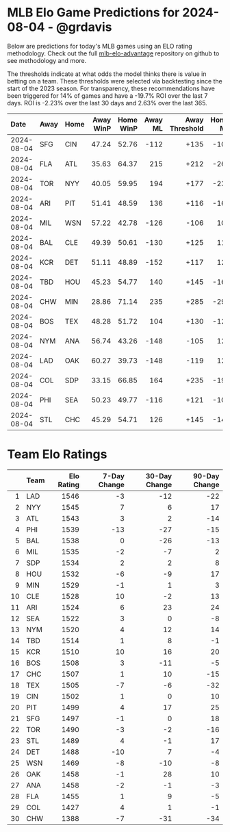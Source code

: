 # MLB Elo Game Predictions for 2024-08-04 - @grdavis
Below are predictions for today's MLB games using an ELO rating methodology. Check out the full [mlb-elo-advantage](https://github.com/grdavis/mlb-elo-advantage) repository on github to see methodology and more.

The thresholds indicate at what odds the model thinks there is value in betting on a team. These thresholds were selected via backtesting since the start of the 2023 season. For transparency, these recommendations have been triggered for 14% of games and have a -19.7% ROI over the last 7 days. ROI is -2.23% over the last 30 days and 2.63% over the last 365.

| Date       | Away   | Home   |   Away WinP |   Home WinP |   Away ML |   Away Threshold |   Home ML |   Home Threshold |
|:-----------|:-------|:-------|------------:|------------:|----------:|-----------------:|----------:|-----------------:|
| 2024-08-04 | SFG    | CIN    |       47.24 |       52.76 |      -112 |             +135 |      -104 |             +110 |
| 2024-08-04 | FLA    | ATL    |       35.63 |       64.37 |       215 |             +212 |      -260 |             -138 |
| 2024-08-04 | TOR    | NYY    |       40.05 |       59.95 |       194 |             +177 |      -235 |             -117 |
| 2024-08-04 | ARI    | PIT    |       51.41 |       48.59 |       136 |             +116 |      -162 |             +128 |
| 2024-08-04 | MIL    | WSN    |       57.22 |       42.78 |      -126 |             -106 |       108 |             +159 |
| 2024-08-04 | BAL    | CLE    |       49.39 |       50.61 |      -130 |             +125 |       110 |             +119 |
| 2024-08-04 | KCR    | DET    |       51.11 |       48.89 |      -152 |             +117 |       128 |             +127 |
| 2024-08-04 | TBD    | HOU    |       45.23 |       54.77 |       140 |             +145 |      -166 |             +103 |
| 2024-08-04 | CHW    | MIN    |       28.86 |       71.14 |       235 |             +285 |      -290 |             -179 |
| 2024-08-04 | BOS    | TEX    |       48.28 |       51.72 |       104 |             +130 |      -122 |             +115 |
| 2024-08-04 | NYM    | ANA    |       56.74 |       43.26 |      -148 |             -105 |       126 |             +157 |
| 2024-08-04 | LAD    | OAK    |       60.27 |       39.73 |      -148 |             -119 |       126 |             +179 |
| 2024-08-04 | COL    | SDP    |       33.15 |       66.85 |       164 |             +235 |      -196 |             -151 |
| 2024-08-04 | PHI    | SEA    |       50.23 |       49.77 |      -116 |             +121 |      -102 |             +123 |
| 2024-08-04 | STL    | CHC    |       45.29 |       54.71 |       126 |             +145 |      -148 |             +103 |

# Team Elo Ratings
|    | Team   |   Elo Rating |   7-Day Change |   30-Day Change |   90-Day Change |
|---:|:-------|-------------:|---------------:|----------------:|----------------:|
|  1 | LAD    |         1546 |             -3 |             -12 |             -22 |
|  2 | NYY    |         1545 |              7 |               6 |              17 |
|  3 | ATL    |         1543 |              3 |               2 |             -14 |
|  4 | PHI    |         1539 |            -13 |             -27 |             -15 |
|  5 | BAL    |         1538 |              0 |             -26 |             -13 |
|  6 | MIL    |         1535 |             -2 |              -7 |               2 |
|  7 | SDP    |         1534 |              2 |               2 |               8 |
|  8 | HOU    |         1532 |             -6 |              -9 |              17 |
|  9 | MIN    |         1529 |             -1 |               1 |               3 |
| 10 | CLE    |         1528 |             10 |              -2 |              13 |
| 11 | ARI    |         1524 |              6 |              23 |              24 |
| 12 | SEA    |         1522 |              3 |               0 |              -8 |
| 13 | NYM    |         1520 |              4 |              12 |              14 |
| 14 | TBD    |         1514 |              1 |               8 |              -1 |
| 15 | KCR    |         1510 |             10 |              16 |              20 |
| 16 | BOS    |         1508 |              3 |             -11 |              -5 |
| 17 | CHC    |         1507 |              1 |              10 |             -15 |
| 18 | TEX    |         1505 |             -7 |              -6 |             -32 |
| 19 | CIN    |         1502 |              1 |               0 |              10 |
| 20 | PIT    |         1499 |              4 |              17 |              25 |
| 21 | SFG    |         1497 |             -1 |               0 |              18 |
| 22 | TOR    |         1490 |             -3 |              -2 |             -16 |
| 23 | STL    |         1489 |              4 |              -1 |              17 |
| 24 | DET    |         1488 |            -10 |               7 |              -4 |
| 25 | WSN    |         1469 |             -8 |             -10 |              -8 |
| 26 | OAK    |         1458 |             -1 |              28 |              10 |
| 27 | ANA    |         1458 |             -2 |              -1 |              -3 |
| 28 | FLA    |         1455 |              1 |               9 |              -5 |
| 29 | COL    |         1427 |              4 |               1 |              -1 |
| 30 | CHW    |         1388 |             -7 |             -31 |             -34 |